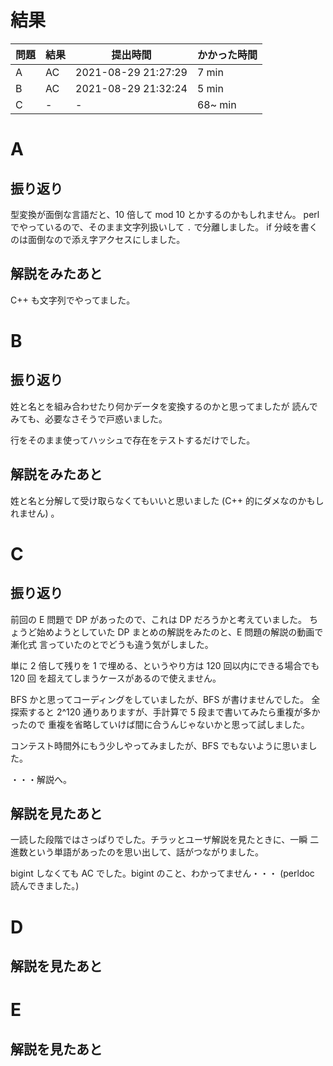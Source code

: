 # 結果

| 問題 | 結果 | 提出時間            | かかった時間 |
|------|------|---------------------|--------------|
| A    | AC   | 2021-08-29 21:27:29 | 7 min        |
| B    | AC   | 2021-08-29 21:32:24 | 5 min        |
| C    | -    | -                   | 68~ min      |

# A

## 振り返り

型変換が面倒な言語だと、10 倍して mod 10 とかするのかもしれません。
perl でやっているので、そのまま文字列扱いして `.` で分離しました。
if 分岐を書くのは面倒なので添え字アクセスにしました。

## 解説をみたあと

C++ も文字列でやってました。

# B

## 振り返り

姓と名とを組み合わせたり何かデータを変換するのかと思ってましたが
読んでみても、必要なさそうで戸惑いました。

行をそのまま使ってハッシュで存在をテストするだけでした。

## 解説をみたあと

姓と名と分解して受け取らなくてもいいと思いました (C++ 的にダメなのかもしれません) 。

# C

## 振り返り

前回の E 問題で DP があったので、これは DP だろうかと考えていました。
ちょうど始めようとしていた DP まとめの解説をみたのと、E 問題の解説の動画で漸化式
言っていたのとでどうも違う気がしました。

単に 2 倍して残りを 1 で埋める、というやり方は 120 回以内にできる場合でも 120 回
を超えてしまうケースがあるので使えません。

BFS かと思ってコーディングをしていましたが、BFS が書けませんでした。
全探索すると 2^120 通りありますが、手計算で 5 段まで書いてみたら重複が多かったので
重複を省略していけば間に合うんじゃないかと思って試しました。

コンテスト時間外にもう少しやってみましたが、BFS でもないように思いました。

・・・解説へ。

## 解説を見たあと

一読した段階ではさっぱりでした。チラッとユーザ解説を見たときに、一瞬
二進数という単語があったのを思い出して、話がつながりました。

bigint しなくても AC でした。bigint のこと、わかってません・・・
(perldoc 読んできました。)

# D

## 解説を見たあと

# E

## 解説を見たあと

